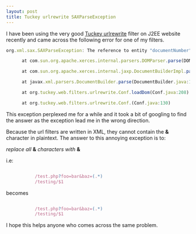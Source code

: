 ```yaml
---
layout: post
title: Tuckey urlrewrite SAXParseException
---
```


I have been using the very good [Tuckey
urlrewrite](http://www.tuckey.org/urlrewrite/) filter on J2EE website
recently and came across the following error for one of my filters.

``` {.js name="code"}
org.xml.sax.SAXParseException: The reference to entity "documentNumber" must end with the ';' delimiter.

      at com.sun.org.apache.xerces.internal.parsers.DOMParser.parse(DOMParser.java:264)

      at com.sun.org.apache.xerces.internal.jaxp.DocumentBuilderImpl.parse(DocumentBuilderImpl.java:292)

      at javax.xml.parsers.DocumentBuilder.parse(DocumentBuilder.java:123)

      at org.tuckey.web.filters.urlrewrite.Conf.loadDom(Conf.java:208)

      at org.tuckey.web.filters.urlrewrite.Conf.(Conf.java:130)
```

This exception perplexed me for a while and it took a bit of googling to
find the answer as the exception lead me in the wrong direction.

Because the url filters are written in XML, they cannot contain the
**&** character in plaintext. The answer to this annoying exception is
to:

*replace all* **&** *characters with* **&**

i.e:

``` {.js name="code"}

           /test.php?foo=bar&baz=(.*)
           /testing/$1

```

becomes

``` {.js name="code"}

           /test.php?foo=bar&baz=(.*)
           /testing/$1

```

I hope this helps anyone who comes across the same problem.

 









